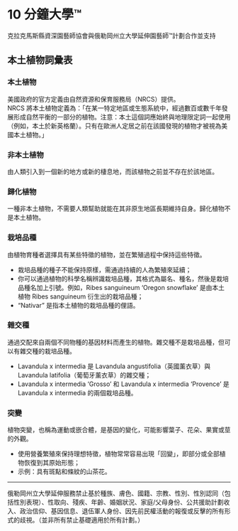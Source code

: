 # 10 分鐘大學™

克拉克馬斯縣資深園藝師協會與俄勒岡州立大學延伸園藝師™計劃合作並支持

## 本土植物詞彙表

### 本土植物
美國政府的官方定義由自然資源和保育服務局（NRCS）提供。  
NRCS 將本土植物定義為：「在某一特定地區或生態系統中，經過數百或數千年發展形成自然平衡的一部分的植物。注意：本土這個詞應始終與地理限定詞一起使用（例如，本土於新英格蘭）。只有在歐洲人定居之前在該國發現的植物才被視為美國本土植物。」

### 非本土植物
由人類引入到一個新的地方或新的棲息地，而該植物之前並不存在於該地區。

### 歸化植物
一種非本土植物，不需要人類幫助就能在其非原生地區長期維持自身。歸化植物不是本土植物。

### 栽培品種
由植物育種者選擇具有某些特徵的植物，並在繁殖過程中保持這些特徵。
- 栽培品種的種子不能保持原樣，需通過持續的人為繁殖來延續；
- 你可以通過植物的科學名稱辨識栽培品種，其格式為屬名、種名，然後是栽培品種名加上引號。例如，Ribes sanguineum ‘Oregon snowflake’ 是由本土植物 Ribes sanguineum 衍生出的栽培品種；
- “Nativar” 是指本土植物的栽培品種的俚語。

### 雜交種
通過交配來自兩個不同物種的基因材料而產生的植物。雜交種不是栽培品種，但可以有雜交種的栽培品種。
- Lavandula x intermedia 是 Lavandula angustifolia（英國薰衣草）與 Lavandula latifolia（葡萄牙薰衣草）的雜交種；
- Lavandula x intermedia ‘Grosso’ 和 Lavandula x intermedia ‘Provence’ 是 Lavandula x intermedia 的兩個栽培品種。

### 突變
植物突變，也稱為運動或嵌合體，是基因的變化，可能影響葉子、花朵、果實或莖的外觀。
- 使用營養繁殖來保持理想特徵，植物常常容易出現「回變」，即部分或全部植物恢復到其原始形態；
- 示例：具有斑點和條紋的山茶花。

---

俄勒岡州立大學延伸服務禁止基於種族、膚色、國籍、宗教、性別、性別認同（包括性別表現）、性取向、殘疾、年齡、婚姻狀況、家庭/父母身份、公共援助計劃收入、政治信仰、基因信息、退伍軍人身份、因先前民權活動的報復或反擊的所有形式的歧視。（並非所有禁止基礎適用於所有計劃。）